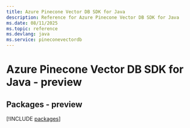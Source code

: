 ```yaml
---
title: Azure Pinecone Vector DB SDK for Java
description: Reference for Azure Pinecone Vector DB SDK for Java
ms.date: 08/11/2025
ms.topic: reference
ms.devlang: java
ms.service: pineconevectordb
---
```

# Azure Pinecone Vector DB SDK for Java - preview
## Packages - preview
[!INCLUDE [packages](pinecone-vector-db-index.md)]